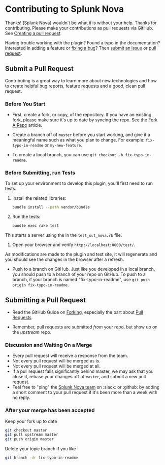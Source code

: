 # Contributing to Splunk Nova

Thanks! [Splunk Nova] wouldn't be what it is without your help. Thanks for contributing.
Please make your contributions as pull requests via GitHub.
See [Creating a pull request][pr].

Having trouble working with the plugin? Found a typo in the documentation?
Interested in adding a feature or [fixing a bug](https://github.com/splunknova/fluentd/issues)?
Then [submit an issue](https://github.com/splunknova/fluentd/issues/new)
or [pull request](https://help.github.com/articles/using-pull-requests/).

## Submit a Pull Request

Contributing is a great way to learn more about new technologies and how to create helpful bug reports,
feature requests and a good, clean pull request.

### Before You Start

- First, create a fork, or copy, of the repository. If you have an existing fork, please make sure it's up to date by syncing the repo. See the [Fork A Repo](https://help.github.com/articles/fork-a-repo) article.

- Create a branch off of `master` before you start working, and give it a meaningful name such as what you plan to change. For example: `fix-typo-in-readme` or `my-new-feature`.
- To create a local branch, you can use `git checkout -b fix-typo-in-readme`.

### Before Submitting, run Tests

To set up your environment to develop this plugin, you'll first need to run tests.

1. Install the related libraries:

   ```bash
   bundle install --path vendor/bundle
   ```

1. Run the tests:

   ```bash
   bundle exec rake test
   ```

This starts a server using the in the `test_out_nova.rb` file.

1. Open your browser and verify `http://localhost:0000/test/`.

As modifications are made to the plugin and test site, it will regenerate and you should see the changes in the browser after a refresh.

- Push to a branch on GitHub. Just like you developed in a local branch, you should push to a branch of your repo on GitHub. To push to a branch,
  if your branch is named "fix-typo-in-readme", use `git push origin fix-typo-in-readme`.

## Submitting a Pull Request

- Read the GitHub Guide on [Forking](https://guides.github.com/activities/forking/), especially the part about
  [Pull Requests](https://guides.github.com/activities/forking/#making-a-pull-request).

- Remember, pull requests are submitted *from* your repo, but show up on the *upstream* repo.

### Discussion and Waiting On a Merge

- Every pull request will receive a response from the team.
- Not every pull request will be merged as is.
- Not every pull request will be merged at all.
- If a pull request falls significantly behind master, we may ask that you close it, rebase your changes off of `master`, and submit a new pull request.
- Feel free to "ping" the [Splunk Nova team][slacknova] on :slack: or :github: by adding a short comment to your pull request
  if it's been more than a week with no reply.

### After your merge has been accepted

Keep your fork up to date

```bash
git checkout master
git pull upstream master
git push origin master
```

Delete your topic branch if you like

```bash
git branch -dr fix-typo-in-readme
```

[pr]: https://help.github.com/articles/creating-a-pull-request/
[slacknova]: https://splunknova.slack.com/
[splunknova]: https://splunknova.com/

